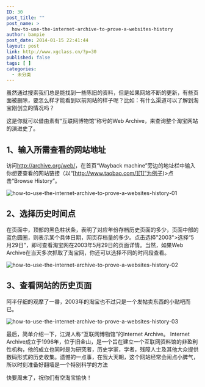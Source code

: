 ```yaml
---
ID: 30
post_title: ""
post_name: >
  how-to-use-the-internet-archive-to-prove-a-websites-history
author: banpie
post_date: 2014-01-15 22:41:44
layout: post
link: http://www.xgclass.cn/?p=30
published: false
tags: [ ]
categories:
  - 未分类
---
```

虽然通过搜索我们总是能找到一些陈旧的资料，但是如果网站不断的更新，有些页面被删除，要怎么样才能看到以前网站的样子呢？比如：有什么渠道可以了解到淘宝刚创立的情况吗？

这是你就可以借由素有“互联网博物馆”称号的Web Archive，来查询整个淘宝网站的演进史了。

## 1、输入所需查看的网站地址

访问<http://archive.org/web/>，在首页“Wayback machine”旁边的地址栏中输入你想要查看的网站链接（以“[http://www.taobao.com/][1]”为例子)>点击“Browse History”。

![how-to-use-the-internet-archive-to-prove-a-websites-history-01][2]

## 2、选择历史时间点

在页面中，顶部的黑色柱状条，表明了对应年份存档历史页面的多少，页面中部的蓝色圆圈，则表示某个具体日期，网页存档量的多少。点击选择"2003">选择“5月29日”，即可查看淘宝网在2003年5月29日的页面详情。当然，如果Web Archive在当天多次抓取了淘宝网，你还可以选择不同的时间段查看。

![how-to-use-the-internet-archive-to-prove-a-websites-history-02][3]

## 3、查看网站的历史页面

阿半仔细的观摩了一番，2003年的淘宝也不过只是一个发帖卖东西的小贴吧而已。

![how-to-use-the-internet-archive-to-prove-a-websites-history-03][4]

最后，简单介绍一下，江湖人称“互联网博物馆”的Internet Archive。 Internet Archive成立于1996年，位于旧金山，是一个旨在建立一个互联网资料馆的非盈利性机构，他的成立也同时是为研究者，历史学家，学者，残障人士及其他大众提供数码形式的历史收集。遗憾的一点事，在我大天朝，这个网站经常会闹点小脾气，所以时刻准备好翻墙是一个特别科学的方法

快要周末了，祝你们有空淘宝愉快！

 [1]: http://archive.org/web/
 [2]: http://7arnhx.com1.z0.glb.clouddn.com/wp-content/uploads/2014/01/how-to-use-the-internet-archive-to-prove-a-websites-history-01.jpg
 [3]: http://7arnhx.com1.z0.glb.clouddn.com/wp-content/uploads/2014/01/how-to-use-the-internet-archive-to-prove-a-websites-history-02.jpg
 [4]: http://7arnhx.com1.z0.glb.clouddn.com/wp-content/uploads/2014/01/how-to-use-the-internet-archive-to-prove-a-websites-history-03.jpg